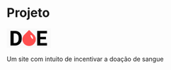 # Projeto

<img src="logo.png" alt="DOE" width="100px" margin="60px 0">  
<p>Um site com intuito de incentivar a doação de sangue</p>